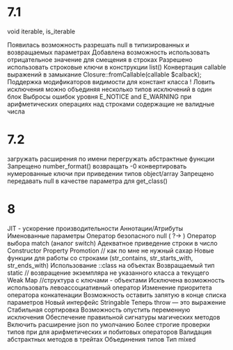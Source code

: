 # 7.1

void
iterable, is_iterable

Появилась возможность разрешать null в типизированных и возвращаемых параметрах
Добавлена возможность использовать отрицательное значение для смещения в строках
Разрешено использовать строковые ключи в конструкции list()
Конвертация callable выражений в замыкание Closure::fromCallable(callable $calback);
Поддержка модификаторов видимости для констант класса
! Ловить исключения можно объединяя несколько типов исключений в один блок
Выбросы ошибок уровня E_NOTICE and E_WARNING при арифметических операциях над строками содержащие не валидные числа

# 7.2

загружать расширения по имени
перегружать абстрактные функции
Запрещено number_format() возвращать -0
конвертировать нумерованные ключи при приведении типов object/array
Запрещено передавать null в качестве параметра для get_class()

# 8
JIT - ускорение производительности
Аннотации/Атрибуты
Именованные параметры
Оператор безопасного null ( ?-> )
Оператор выбора match (аналог switch)
Адекватное приведение строки в число
Constructor Property Promotion // как по мне не нужный сахар
Новые функции для работы со строками (str_contains, str_starts_with, str_ends_with)
Использование ::class на объектах
Возвращаемый тип static // возвращение экземпляра не указанного класса а текущего
Weak Map //структура с ключами - объектами
Исключена возможность использовать левоассоциативный оператор
Изменение приоритета оператора конкатенации
Возможность оставить запятую в конце списка параметров
Новый интерфейс Stringable
Теперь throw — это выражение
Стабильная сортировка
Возможность опустить переменную исключения
Обеспечение правильной сигнатуры магических методов
Включить расширение json по умолчанию
Более строгие проверки типов при для арифметических и побитовых операторов
Валидация абстрактных методов в трейтах
Объединения типов
Тип mixed